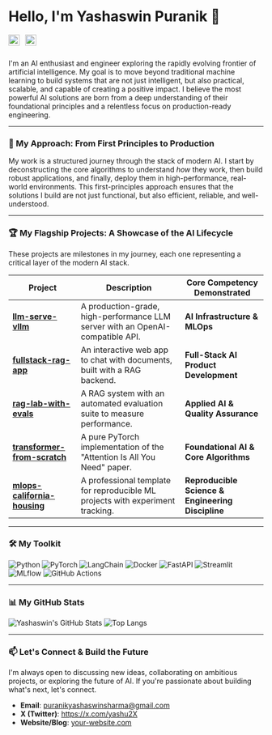 # Hello, I'm Yashaswin Puranik 👋

<a href="https://x.com/yashu2X">
  <img align="left" alt="Yashaswin's Twitter/X" width="22px" src="https://cdn.jsdelivr.net/npm/simple-icons@v3/icons/x.svg" />
</a>
<a href="https://your-blog-or-website.com">
  <img align="left" alt="Yashaswin's Website" width="22px" src="https://cdn.jsdelivr.net/npm/simple-icons@v3/icons/rss.svg" style="margin-left: 8px;" />
</a>
<br />
<br />

I'm an AI enthusiast and engineer exploring the rapidly evolving frontier of artificial intelligence. My goal is to move beyond traditional machine learning to build systems that are not just intelligent, but also practical, scalable, and capable of creating a positive impact. I believe the most powerful AI solutions are born from a deep understanding of their foundational principles and a relentless focus on production-ready engineering.

---

### 🚀 My Approach: From First Principles to Production

My work is a structured journey through the stack of modern AI. I start by deconstructing the core algorithms to understand *how* they work, then build robust applications, and finally, deploy them in high-performance, real-world environments. This first-principles approach ensures that the solutions I build are not just functional, but also efficient, reliable, and well-understood.

---

### 🏆 My Flagship Projects: A Showcase of the AI Lifecycle

These projects are milestones in my journey, each one representing a critical layer of the modern AI stack.

| Project                                                                                | Description                                                                          | Core Competency Demonstrated                                     |
| -------------------------------------------------------------------------------------- | ------------------------------------------------------------------------------------ | ---------------------------------------------------------------- |
| **[llm-serve-vllm](https://github.com/puranikyashaswin/llm-serve-vllm)** | A production-grade, high-performance LLM server with an OpenAI-compatible API.       | **AI Infrastructure & MLOps** |
| **[fullstack-rag-app](https://github.com/puranikyashaswin/fullstack-rag-app)** | An interactive web app to chat with documents, built with a RAG backend.             | **Full-Stack AI Product Development** |
| **[rag-lab-with-evals](https://github.com/puranikyashaswin/rag-lab-with-evals)** | A RAG system with an automated evaluation suite to measure performance.              | **Applied AI & Quality Assurance** |
| **[transformer-from-scratch](https://github.com/puranikyashaswin/transformer-from-scratch)** | A pure PyTorch implementation of the "Attention Is All You Need" paper.                | **Foundational AI & Core Algorithms** |
| **[mlops-california-housing](https://github.com/puranikyashaswin/mlops-template-ccds-mlflow)** | A professional template for reproducible ML projects with experiment tracking.       | **Reproducible Science & Engineering Discipline** |

---

### 🛠️ My Toolkit

![Python](https://img.shields.io/badge/Python-3776AB?style=for-the-badge&logo=python&logoColor=white)
![PyTorch](https://img.shields.io/badge/PyTorch-EE4C2C?style=for-the-badge&logo=pytorch&logoColor=white)
![LangChain](https://img.shields.io/badge/LangChain-008638?style=for-the-badge&logo=langchain&logoColor=white)
![Docker](https://img.shields.io/badge/Docker-2496ED?style=for-the-badge&logo=docker&logoColor=white)
![FastAPI](https://img.shields.io/badge/FastAPI-009688?style=for-the-badge&logo=fastapi&logoColor=white)
![Streamlit](https://img.shields.io/badge/Streamlit-FF4B4B?style=for-the-badge&logo=streamlit&logoColor=white)
![MLflow](https://img.shields.io/badge/MLflow-0194E2?style=for-the-badge&logo=mlflow&logoColor=white)
![GitHub Actions](https://img.shields.io/badge/GitHub_Actions-2088FF?style=for-the-badge&logo=github-actions&logoColor=white)

---

### 📊 My GitHub Stats

![Yashaswin's GitHub Stats](https://github-readme-stats.vercel.app/api?username=puranikyashaswin&show_icons=true&theme=radical&hide_border=true&include_all_commits=true)
![Top Langs](https://github-readme-stats.vercel.app/api/top-langs/?username=puranikyashaswin&layout=compact&theme=radical&hide_border=true)

---

### 📫 Let's Connect & Build the Future

I'm always open to discussing new ideas, collaborating on ambitious projects, or exploring the future of AI. If you're passionate about building what's next, let's connect.

- **Email**: puranikyashaswinsharma@gmail.com
- **X (Twitter)**: https://x.com/yashu2X
- **Website/Blog**: [your-website.com](https://your-website.com)
